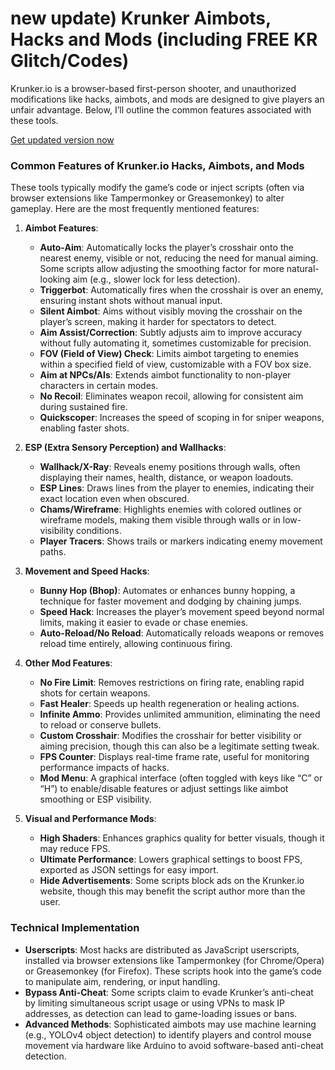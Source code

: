 # new update) Krunker Aimbots, Hacks and Mods (including FREE KR Glitch/Codes) 

Krunker.io is a browser-based first-person shooter, and unauthorized modifications like hacks, aimbots, and mods are designed to give players an unfair advantage. Below, I’ll outline the common features associated with these tools.

[Get updated version now](https://krunkerio.quora.com/about)

### Common Features of Krunker.io Hacks, Aimbots, and Mods
These tools typically modify the game’s code or inject scripts (often via browser extensions like Tampermonkey or Greasemonkey) to alter gameplay. Here are the most frequently mentioned features:

1. **Aimbot Features**:
   - **Auto-Aim**: Automatically locks the player’s crosshair onto the nearest enemy, visible or not, reducing the need for manual aiming. Some scripts allow adjusting the smoothing factor for more natural-looking aim (e.g., slower lock for less detection).
   - **Triggerbot**: Automatically fires when the crosshair is over an enemy, ensuring instant shots without manual input.
   - **Silent Aimbot**: Aims without visibly moving the crosshair on the player’s screen, making it harder for spectators to detect.
   - **Aim Assist/Correction**: Subtly adjusts aim to improve accuracy without fully automating it, sometimes customizable for precision.
   - **FOV (Field of View) Check**: Limits aimbot targeting to enemies within a specified field of view, customizable with a FOV box size.
   - **Aim at NPCs/AIs**: Extends aimbot functionality to non-player characters in certain modes.
   - **No Recoil**: Eliminates weapon recoil, allowing for consistent aim during sustained fire.
   - **Quickscoper**: Increases the speed of scoping in for sniper weapons, enabling faster shots.

2. **ESP (Extra Sensory Perception) and Wallhacks**:
   - **Wallhack/X-Ray**: Reveals enemy positions through walls, often displaying their names, health, distance, or weapon loadouts.
   - **ESP Lines**: Draws lines from the player to enemies, indicating their exact location even when obscured.
   - **Chams/Wireframe**: Highlights enemies with colored outlines or wireframe models, making them visible through walls or in low-visibility conditions.
   - **Player Tracers**: Shows trails or markers indicating enemy movement paths.

3. **Movement and Speed Hacks**:
   - **Bunny Hop (Bhop)**: Automates or enhances bunny hopping, a technique for faster movement and dodging by chaining jumps.
   - **Speed Hack**: Increases the player’s movement speed beyond normal limits, making it easier to evade or chase enemies.
   - **Auto-Reload/No Reload**: Automatically reloads weapons or removes reload time entirely, allowing continuous firing.

4. **Other Mod Features**:
   - **No Fire Limit**: Removes restrictions on firing rate, enabling rapid shots for certain weapons.
   - **Fast Healer**: Speeds up health regeneration or healing actions.
   - **Infinite Ammo**: Provides unlimited ammunition, eliminating the need to reload or conserve bullets.
   - **Custom Crosshair**: Modifies the crosshair for better visibility or aiming precision, though this can also be a legitimate setting tweak.
   - **FPS Counter**: Displays real-time frame rate, useful for monitoring performance impacts of hacks.
   - **Mod Menu**: A graphical interface (often toggled with keys like “C” or “H”) to enable/disable features or adjust settings like aimbot smoothing or ESP visibility.

5. **Visual and Performance Mods**:
   - **High Shaders**: Enhances graphics quality for better visuals, though it may reduce FPS.
   - **Ultimate Performance**: Lowers graphical settings to boost FPS, exported as JSON settings for easy import.
   - **Hide Advertisements**: Some scripts block ads on the Krunker.io website, though this may benefit the script author more than the user.

### Technical Implementation
- **Userscripts**: Most hacks are distributed as JavaScript userscripts, installed via browser extensions like Tampermonkey (for Chrome/Opera) or Greasemonkey (for Firefox). These scripts hook into the game’s code to manipulate aim, rendering, or input handling.
- **Bypass Anti-Cheat**: Some scripts claim to evade Krunker’s anti-cheat by limiting simultaneous script usage or using VPNs to mask IP addresses, as detection can lead to game-loading issues or bans.
- **Advanced Methods**: Sophisticated aimbots may use machine learning (e.g., YOLOv4 object detection) to identify players and control mouse movement via hardware like Arduino to avoid software-based anti-cheat detection.


